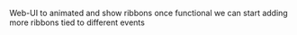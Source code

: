 Web-UI to animated and show ribbons
once functional we can start adding more ribbons tied to different events
